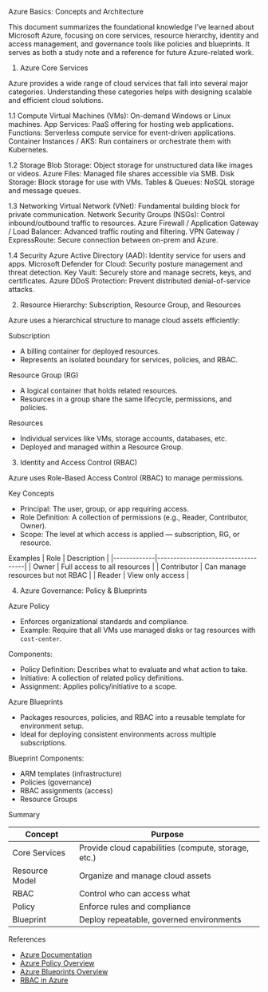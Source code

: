 Azure Basics: Concepts and Architecture

This document summarizes the foundational knowledge I’ve learned about Microsoft Azure, focusing on core services, resource hierarchy, identity and access management, and governance tools like policies and blueprints. It serves as both a study note and a reference for future Azure-related work.

1. Azure Core Services

Azure provides a wide range of cloud services that fall into several major categories. Understanding these categories helps with designing scalable and efficient cloud solutions.

1.1 Compute
Virtual Machines (VMs): On-demand Windows or Linux machines.
App Services: PaaS offering for hosting web applications.
Functions: Serverless compute service for event-driven applications.
Container Instances / AKS: Run containers or orchestrate them with Kubernetes.

1.2 Storage
Blob Storage: Object storage for unstructured data like images or videos.
Azure Files: Managed file shares accessible via SMB.
Disk Storage: Block storage for use with VMs.
Tables & Queues: NoSQL storage and message queues.

1.3 Networking
Virtual Network (VNet): Fundamental building block for private communication.
Network Security Groups (NSGs): Control inbound/outbound traffic to resources.
Azure Firewall / Application Gateway / Load Balancer: Advanced traffic routing and filtering.
VPN Gateway / ExpressRoute: Secure connection between on-prem and Azure.

1.4 Security
Azure Active Directory (AAD): Identity service for users and apps.
Microsoft Defender for Cloud: Security posture management and threat detection.
Key Vault: Securely store and manage secrets, keys, and certificates.
Azure DDoS Protection: Prevent distributed denial-of-service attacks.


2. Resource Hierarchy: Subscription, Resource Group, and Resources

Azure uses a hierarchical structure to manage cloud assets efficiently:

Subscription
- A billing container for deployed resources.
- Represents an isolated boundary for services, policies, and RBAC.

Resource Group (RG)
- A logical container that holds related resources.
- Resources in a group share the same lifecycle, permissions, and policies.

Resources
- Individual services like VMs, storage accounts, databases, etc.
- Deployed and managed within a Resource Group.



3. Identity and Access Control (RBAC)

Azure uses Role-Based Access Control (RBAC) to manage permissions.

Key Concepts
- Principal: The user, group, or app requiring access.
- Role Definition: A collection of permissions (e.g., Reader, Contributor, Owner).
- Scope: The level at which access is applied — subscription, RG, or resource.

Examples
| Role        | Description                        |
|-------------|------------------------------------|
| Owner       | Full access to all resources       |
| Contributor | Can manage resources but not RBAC  |
| Reader      | View only access                   |



4. Azure Governance: Policy & Blueprints

Azure Policy
- Enforces organizational standards and compliance.
- Example: Require that all VMs use managed disks or tag resources with `cost-center`.

Components:
- Policy Definition: Describes what to evaluate and what action to take.
- Initiative: A collection of related policy definitions.
- Assignment: Applies policy/initiative to a scope.

Azure Blueprints
- Packages resources, policies, and RBAC into a reusable template for environment setup.
- Ideal for deploying consistent environments across multiple subscriptions.

Blueprint Components:
- ARM templates (infrastructure)
- Policies (governance)
- RBAC assignments (access)
- Resource Groups

Summary

| Concept        | Purpose                                  |
|----------------|------------------------------------------|
| Core Services  | Provide cloud capabilities (compute, storage, etc.) |
| Resource Model | Organize and manage cloud assets         |
| RBAC           | Control who can access what              |
| Policy         | Enforce rules and compliance             |
| Blueprint      | Deploy repeatable, governed environments |


References

- [Azure Documentation](https://docs.microsoft.com/en-us/azure/)
- [Azure Policy Overview](https://learn.microsoft.com/en-us/azure/governance/policy/overview)
- [Azure Blueprints Overview](https://learn.microsoft.com/en-us/azure/governance/blueprints/overview)
- [RBAC in Azure](https://learn.microsoft.com/en-us/azure/role-based-access-control/overview)

